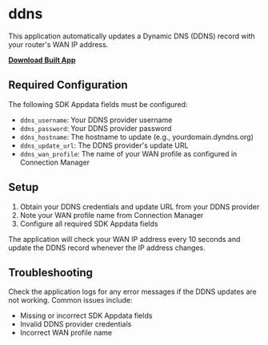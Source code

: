 # ddns

This application automatically updates a Dynamic DNS (DDNS) record with your router's WAN IP address.  

[**Download Built App**](https://github.com/cradlepoint/sdk-samples/releases/download/built_apps/ddns.tar.gz)  

## Required Configuration

The following SDK Appdata fields must be configured:

* `ddns_username`: Your DDNS provider username
* `ddns_password`: Your DDNS provider password
* `ddns_hostname`: The hostname to update (e.g., yourdomain.dyndns.org)
* `ddns_update_url`: The DDNS provider's update URL
* `ddns_wan_profile`: The name of your WAN profile as configured in Connection Manager

## Setup

1. Obtain your DDNS credentials and update URL from your DDNS provider
2. Note your WAN profile name from Connection Manager
3. Configure all required SDK Appdata fields

The application will check your WAN IP address every 10 seconds and update the DDNS record whenever the IP address changes.

## Troubleshooting

Check the application logs for any error messages if the DDNS updates are not working. Common issues include:
* Missing or incorrect SDK Appdata fields
* Invalid DDNS provider credentials
* Incorrect WAN profile name
